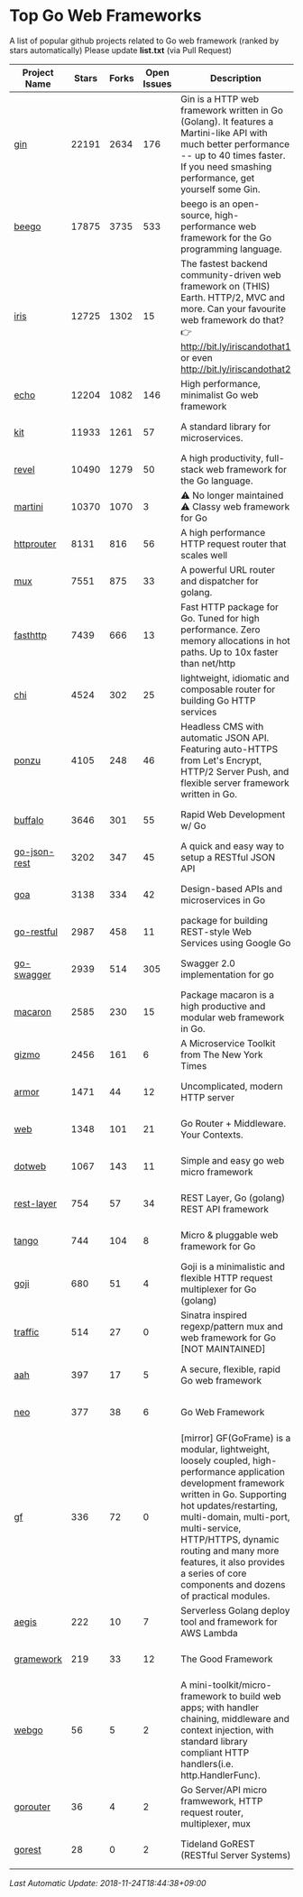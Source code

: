 # Top Go Web Frameworks
A list of popular github projects related to Go web framework (ranked by stars automatically)
Please update **list.txt** (via Pull Request)

| Project Name | Stars | Forks | Open Issues | Description | Last Commit |
| ------------ | ----- | ----- | ----------- | ----------- | ----------- |
| [gin](https://github.com/gin-gonic/gin) | 22191 | 2634 | 176 | Gin is a HTTP web framework written in Go (Golang). It features a Martini-like API with much better performance -- up to 40 times faster. If you need smashing performance, get yourself some Gin. | 2018-11-23 01:46:41 |
| [beego](https://github.com/astaxie/beego) | 17875 | 3735 | 533 | beego is an open-source, high-performance web framework for the Go programming language. | 2018-11-22 05:10:52 |
| [iris](https://github.com/kataras/iris) | 12725 | 1302 | 15 | The fastest backend community-driven web framework on (THIS) Earth. HTTP/2, MVC and more. Can your favourite web framework do that? 👉 http://bit.ly/iriscandothat1 or even http://bit.ly/iriscandothat2 | 2018-11-18 03:24:21 |
| [echo](https://github.com/labstack/echo) | 12204 | 1082 | 146 | High performance, minimalist Go web framework | 2018-11-23 06:34:14 |
| [kit](https://github.com/go-kit/kit) | 11933 | 1261 | 57 | A standard library for microservices. | 2018-11-20 18:57:09 |
| [revel](https://github.com/revel/revel) | 10490 | 1279 | 50 | A high productivity, full-stack web framework for the Go language. | 2018-10-30 13:23:52 |
| [martini](https://github.com/go-martini/martini) | 10370 | 1070 | 3 | ⚠️ No longer maintained ⚠️  Classy web framework for Go | 2017-01-21 21:58:54 |
| [httprouter](https://github.com/julienschmidt/httprouter) | 8131 | 816 | 56 | A high performance HTTP request router that scales well | 2018-10-21 22:38:31 |
| [mux](https://github.com/gorilla/mux) | 7551 | 875 | 33 | A powerful URL router and dispatcher for golang. | 2018-10-30 15:25:28 |
| [fasthttp](https://github.com/valyala/fasthttp) | 7439 | 666 | 13 | Fast HTTP package for Go. Tuned for high performance. Zero memory allocations in hot paths. Up to 10x faster than net/http | 2018-11-23 06:10:08 |
| [chi](https://github.com/go-chi/chi) | 4524 | 302 | 25 | lightweight, idiomatic and composable router for building Go HTTP services | 2018-11-06 16:38:48 |
| [ponzu](https://github.com/ponzu-cms/ponzu) | 4105 | 248 | 46 | Headless CMS with automatic JSON API. Featuring auto-HTTPS from Let's Encrypt, HTTP/2 Server Push, and flexible server framework written in Go. | 2018-11-11 19:21:27 |
| [buffalo](https://github.com/gobuffalo/buffalo) | 3646 | 301 | 55 | Rapid Web Development w/ Go | 2018-11-17 16:24:51 |
| [go-json-rest](https://github.com/ant0ine/go-json-rest) | 3202 | 347 | 45 | A quick and easy way to setup a RESTful JSON API | 2017-09-13 04:12:08 |
| [goa](https://github.com/goadesign/goa) | 3138 | 334 | 42 | Design-based APIs and microservices in Go | 2018-11-23 16:37:39 |
| [go-restful](https://github.com/emicklei/go-restful) | 2987 | 458 | 11 | package for building REST-style Web Services using Google Go | 2018-07-26 09:12:47 |
| [go-swagger](https://github.com/go-swagger/go-swagger) | 2939 | 514 | 305 | Swagger 2.0 implementation for go | 2018-11-21 16:10:08 |
| [macaron](https://github.com/go-macaron/macaron) | 2585 | 230 | 15 | Package macaron is a high productive and modular web framework in Go. | 2018-11-05 21:42:56 |
| [gizmo](https://github.com/NYTimes/gizmo) | 2456 | 161 | 6 | A Microservice Toolkit from The New York Times | 2018-11-19 18:18:59 |
| [armor](https://github.com/labstack/armor) | 1471 | 44 | 12 | Uncomplicated, modern HTTP server | 2018-11-23 06:42:51 |
| [web](https://github.com/gocraft/web) | 1348 | 101 | 21 | Go Router + Middleware. Your Contexts. | 2017-09-25 13:59:45 |
| [dotweb](https://github.com/devfeel/dotweb) | 1067 | 143 | 11 | Simple and easy go web micro framework | 2018-10-30 07:29:04 |
| [rest-layer](https://github.com/rs/rest-layer) | 754 | 57 | 34 | REST Layer, Go (golang) REST API framework | 2018-09-20 09:00:13 |
| [tango](https://github.com/lunny/tango) | 744 | 104 | 8 | Micro & pluggable web framework for Go | 2018-09-15 08:48:09 |
| [goji](https://github.com/goji/goji) | 680 | 51 | 4 | Goji is a minimalistic and flexible HTTP request multiplexer for Go (golang) | 2018-11-11 19:45:36 |
| [traffic](https://github.com/gravityblast/traffic) | 514 | 27 | 0 | Sinatra inspired regexp/pattern mux and web framework for Go [NOT MAINTAINED] | 2015-11-26 21:31:07 |
| [aah](https://github.com/go-aah/aah) | 397 | 17 | 5 | A secure, flexible, rapid Go web framework | 2018-11-18 10:23:13 |
| [neo](https://github.com/ivpusic/neo) | 377 | 38 | 6 | Go Web Framework | 2017-08-14 23:54:31 |
| [gf](https://github.com/johng-cn/gf) | 336 | 72 | 0 |  [mirror] GF(GoFrame) is a modular, lightweight, loosely coupled, high-performance application development framework written in Go. Supporting hot updates/restarting, multi-domain, multi-port, multi-service, HTTP/HTTPS, dynamic routing and many more features, it also provides a series of core components and dozens of practical modules. | 2018-11-24 09:21:30 |
| [aegis](https://github.com/tmaiaroto/aegis) | 222 | 10 | 7 | Serverless Golang deploy tool and framework for AWS Lambda | 2018-07-08 06:00:55 |
| [gramework](https://github.com/gramework/gramework) | 219 | 33 | 12 | The Good Framework | 2018-11-22 13:00:19 |
| [webgo](https://github.com/bnkamalesh/webgo) | 56 | 5 | 2 | A mini-toolkit/micro-framework to build web apps; with handler chaining, middleware and context injection, with standard library compliant HTTP handlers(i.e. http.HandlerFunc). | 2018-10-11 18:32:10 |
| [gorouter](https://github.com/vardius/gorouter) | 36 | 4 | 2 | Go Server/API micro framwework, HTTP request router, multiplexer, mux | 2018-06-26 00:19:48 |
| [gorest](https://github.com/tideland/gorest) | 28 | 0 | 2 | Tideland GoREST (RESTful Server Systems) | 2017-11-10 13:00:37 |

*Last Automatic Update: 2018-11-24T18:44:38+09:00*